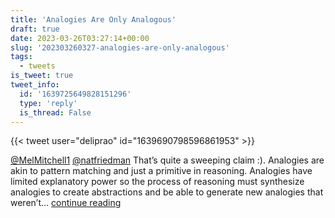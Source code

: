 ```yaml
---
title: 'Analogies Are Only Analogous'
draft: true
date: 2023-03-26T03:27:14+00:00
slug: '202303260327-analogies-are-only-analogous'
tags:
  - tweets
is_tweet: true
tweet_info:
  id: '1639725649828151296'
  type: 'reply'
  is_thread: False
---
```




{{< tweet user="deliprao" id="1639690798596861953" >}}

[@MelMitchell1](https://x.com/MelMitchell1) [@natfriedman](https://x.com/natfriedman) That’s quite a sweeping claim :). Analogies are akin to pattern matching and just a primitive in reasoning. Analogies have limited explanatory power so the process of reasoning must synthesize analogies to create abstractions and be able to generate new analogies that weren’t… [continue reading](https://x.com/sytelus/status/1639725649828151296)
